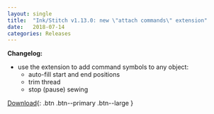 ```yaml
---
layout: single
title:  "Ink/Stitch v1.13.0: new \"attach commands\" extension"
date:   2018-07-14
categories: Releases
---
```

**Changelog:**

  * use the extension to add command symbols to any object:
    * auto-fill start and end positions
    * trim thread
    * stop (pause) sewing

[Download](https://github.com/inkstitch/inkstitch/releases/tag/v1.13.0){: .btn .btn--primary .btn--large }
